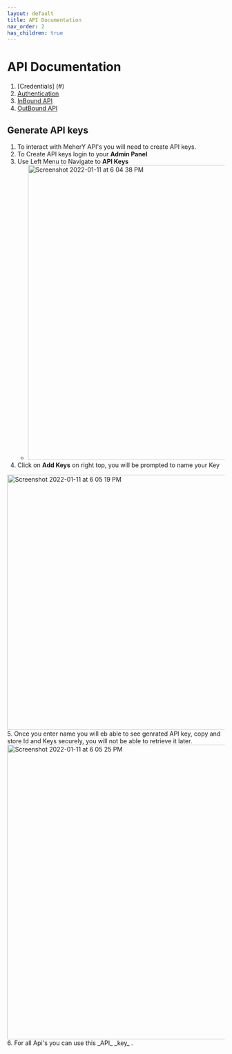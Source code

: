 ```yaml
---
layout: default
title: API Documentation
nav_order: 2
has_children: true
---
```

# API Documentation
1. [Credentials] (#)
1. [Authentication](public/index.html)
1. [InBound API](public/index.html#tag-InBound-Callbacks)
1. [OutBound API](public/index.html#tag-OutBound-Messages)

## Generate API keys
1. To interact with MeherY API's you will need to create API keys.
2. To Create API keys login to your **Admin Panel**
3. Use Left Menu to Navigate to **API Keys**
    * <img width="682" alt="Screenshot 2022-01-11 at 6 04 38 PM" src="https://user-images.githubusercontent.com/5462166/148944156-ca1f2805-9d63-4ef7-a5a3-edea3620791e.png">
4. Click on **Add Keys** on right top, you will be prompted to name your Key
  <img width="590" alt="Screenshot 2022-01-11 at 6 05 19 PM" src="https://user-images.githubusercontent.com/5462166/148944522-dbd2541e-5144-4272-87c3-49436878ce92.png">
5. Once you enter name you will eb able to see genrated API key, copy and store Id and Keys securely, you will not be able to retrieve it later.
<img width="681" alt="Screenshot 2022-01-11 at 6 05 25 PM" src="https://user-images.githubusercontent.com/5462166/148944752-3d8accd0-42b9-4d70-a9d2-669492abb6a6.png">
6. For all Api's you can use  this _API_ _key_ .

